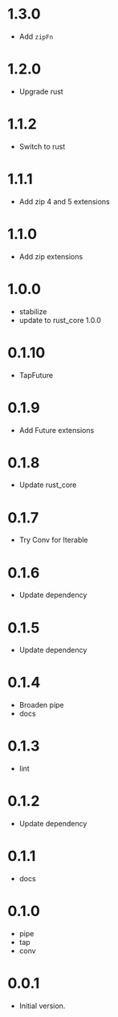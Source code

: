 # 1.3.0

- Add `zipFn`

# 1.2.0

- Upgrade rust

# 1.1.2

- Switch to rust

# 1.1.1

- Add zip 4 and 5 extensions

# 1.1.0

- Add zip extensions

# 1.0.0

- stabilize
- update to rust_core 1.0.0

# 0.1.10

- TapFuture

# 0.1.9

- Add Future extensions

# 0.1.8

- Update rust_core

# 0.1.7

- Try Conv for Iterable

# 0.1.6

- Update dependency

# 0.1.5

- Update dependency

# 0.1.4

- Broaden pipe
- docs

# 0.1.3

- lint

# 0.1.2

- Update dependency

# 0.1.1

- docs

# 0.1.0

- pipe
- tap
- conv

# 0.0.1

- Initial version.
